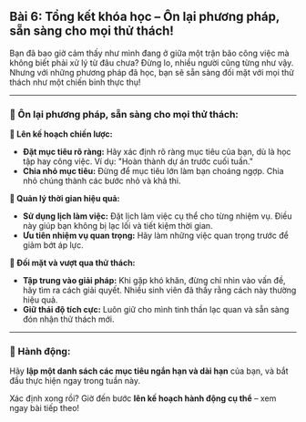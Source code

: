 ## Bài 6: Tổng kết khóa học – Ôn lại phương pháp, sẵn sàng cho mọi thử thách!

Bạn đã bao giờ cảm thấy như mình đang ở giữa một trận bão công việc mà không biết phải xử lý từ đâu chưa? Đừng lo, nhiều người cũng từng như vậy. Nhưng với những phương pháp đã học, bạn sẽ sẵn sàng đối mặt với mọi thử thách như một chiến binh thực thụ!

---

### 📌 Ôn lại phương pháp, sẵn sàng cho mọi thử thách:

**🔹 Lên kế hoạch chiến lược:**
- **Đặt mục tiêu rõ ràng:** Hãy xác định rõ ràng mục tiêu của bạn, dù là học tập hay công việc. Ví dụ: "Hoàn thành dự án trước cuối tuần."
- **Chia nhỏ mục tiêu:** Đừng để mục tiêu lớn làm bạn choáng ngợp. Chia nhỏ chúng thành các bước nhỏ và khả thi.

**🔹 Quản lý thời gian hiệu quả:**
- **Sử dụng lịch làm việc:** Đặt lịch làm việc cụ thể cho từng nhiệm vụ. Điều này giúp bạn không bị lạc lối và tiết kiệm thời gian.
- **Ưu tiên nhiệm vụ quan trọng:** Hãy làm những việc quan trọng trước để giảm bớt áp lực.

**🔹 Đối mặt và vượt qua thử thách:**
- **Tập trung vào giải pháp:** Khi gặp khó khăn, đừng chỉ nhìn vào vấn đề, hãy tìm ra cách giải quyết. Nhiều sinh viên đã thấy rằng cách này thường hiệu quả.
- **Giữ thái độ tích cực:** Luôn giữ cho mình tinh thần lạc quan và sẵn sàng đón nhận thử thách mới.

---

### 🚀 Hành động:

Hãy **lập một danh sách các mục tiêu ngắn hạn và dài hạn** của bạn, và bắt đầu thực hiện ngay trong tuần này.

Xác định xong rồi? Giờ đến bước **lên kế hoạch hành động cụ thể** – xem ngay bài tiếp theo!